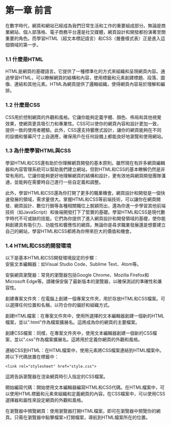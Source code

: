 第一章 前言
=
在數字時代，網頁和網站已經成為我們日常生活和工作的重要組成部分。無論是商業網站、個人部落格、電子商務平台還是社交媒體，網頁設計和開發都扮演著至關重要的角色。而學習HTML（超文本標記語言）和CSS（層疊樣式表）正是進入這個領域的第一步。

### 1.1 什麼是HTML

HTML是網頁的基礎語言。它提供了一種標準化的方式來組織和呈現網頁內容。通過學習HTML，可以瞭解網頁的結構和內容，使用標籤和元素創建標題、段落、圖像、連結和其他元素。HTML為網頁提供了邏輯組織，使得網頁內容易於理解和編排。

### 1.2 什麼是CSS

CSS用於控制網頁的外觀和風格。它讓你能夠定義字體、顏色、佈局和其他視覺效果，使網頁更具吸引力和專業性。CSS可以使你的網頁內容和設計更加一致，提供一致的使用者體驗。此外，CSS還支持響應式設計，讓你的網頁能夠在不同的設備和螢幕尺寸上自適應，確保用戶在任何設備上都能良好地瀏覽和使用網站。

### 1.3 為什麼學習HTML與CSS

學習HTML和CSS還有助於你理解網頁開發的基本原則。雖然現在有許多網頁編輯器和內容管理系統可以幫助我們建立網站，但對HTML和CSS的基本瞭解仍然是非常有用的。它讓你能夠更好地理解網頁的結構和設計，更有效地與網頁開發團隊溝通，並能夠在需要時自己進行一些自定義和調整。

此外，學習HTML和CSS還為你打開了更多的職業機會。網頁設計和開發是一個快速發展的領域，需求量很大。掌握HTML和CSS等前端技術，可以讓你在網頁開發、網頁設計、數位行銷等各種相關職位上脫穎而出，還為你進一步學習其他前端技術（如JavaScript）和後端開發打下了堅實的基礎。學習HTML和CSS是現代數字時代不可或缺的技能。它們為你提供了進入網頁設計和開發領域的基礎，使你能夠創建具有吸引力、功能性和響應性的網頁。無論你是尋求職業發展還是想要建立自己的網站，學習HTML和CSS都將為你帶來巨大的價值和機會。

### 1.4 HTML和CSS的開發環境

以下是基本HTML和CSS開發環境設定的步驟：  
安裝文本編輯器：如Visual Studio Code、Sublime Text、Atom等。

安裝網頁瀏覽器：常見的瀏覽器包括Google Chrome、Mozilla Firefox和Microsoft Edge等。請確保安裝了最新版本的瀏覽器，以確保測試的準確性和兼容性。

創建專案文件夾：在電腦上創建一個專案文件夾，用於存放HTML和CSS檔案。可以選擇任何位置和名稱，以符合你的偏好和組織方式。

創建HTML檔案：在專案文件夾中，使用所選擇的文本編輯器創建一個新的HTML檔案，並以".html"作為檔案擴展名。這將成為你的網頁的主要檔案。

創建CSS檔案：同樣，在專案文件夾中，使用文本編輯器創建一個新的CSS檔案，並以".css"作為檔案擴展名。這將用於定義你網頁的外觀和風格。

連結CSS到HTML：在HTML檔案中，使用<link>元素將CSS檔案連結到HTML檔案中。將以下代碼放置在<head>標籤中：  
```
<link rel="stylesheet" href="style.css">
```
這將告訴瀏覽器在渲染網頁時引入指定的CSS檔案。

開始編寫代碼：開始使用文本編輯器編寫HTML和CSS代碼。在HTML檔案中，可以使用HTML標籤和元素來組織和定義網頁的內容。在CSS檔案中，可以使用CSS選擇器和屬性來設定網頁的外觀和風格。

在瀏覽器中預覽網頁：使用瀏覽器打開HTML檔案，即可在瀏覽器中預覽你的網頁。只需在瀏覽器中點擊檔案>打開檔案，導航到HTML檔案所在的位置。